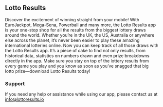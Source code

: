 ## Lotto Results
Discover the excitement of winning straight from your mobile! With EuroJackpot, Mega-Sena, Powerball and many more, the Lotto Results app is your one-stop shop for all the results from the biggest lottery draws around the world. 
Whether you’re in the UK, the US, Australia or anywhere else across the planet, it’s never been easier to play these amazing international lotteries online. Now you can keep track of all those draws with the Lotto Results app. It’s a piece of cake to find not only results, from historical data, statistics on numbers drawn and even prize breakdowns directly in the app. 
Make sure you stay on top of the lottery results from every game you play and you know as soon as you’ve snagged that big lotto prize—download Lotto Results today!


### Support

If you need any help or assistance while using our app, please contact us at [info@lottoresults.io](mailto://info@lottoresults.io)
